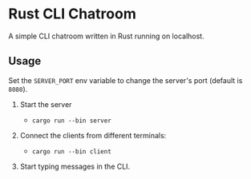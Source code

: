 # Rust CLI Chatroom

A simple CLI chatroom written in Rust running on localhost.

## Usage

Set the `SERVER_PORT` env variable to change the server's port (default is `8080`).

1. Start the server

    - `cargo run --bin server`

2. Connect the clients from different terminals:

    - `cargo run --bin client`

3. Start typing messages in the CLI.
